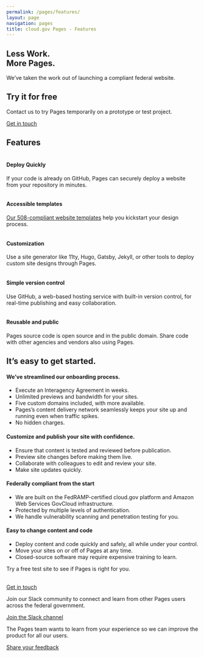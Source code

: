 ```yaml
---
permalink: /pages/features/
layout: page
navigation: pages
title: cloud.gov Pages - Features
---
```


<section class="usa-section">
    <div class="grid-row grid-gap">
      <div class="tablet:grid-col-8">
        <h1 class="font-heading-3xl">Less Work.<br>More Pages.</h1>
        <p class="usa-intro">We’ve taken the work out of launching a compliant federal website.</p>
      </div>
      <div class="tablet:grid-col-4 usa-section--dark margin-top-8">
        <h2>Try it for free</h2>
        <p class="usa-intro">Contact us to try Pages temporarily on a prototype or test project.</p>
        <p><a class="usa-button usa-button--big" href="mailto:inquiries@cloud.gov?body=What%27s%20your%20name%3F%0A%0AWhat%20agency%20or%20office%20do%20you%20work%20for%3F%0A%0AWhat%27s%20your%20job%20title%20or%20role%3F%0A%0ATell%20us%20a%20little%20about%20your%20website%20project%20or%20your%20questions%20about%20cloud%2Egov%20Pages:%0A%0AIf%20you%27d%20like%20us%20to%20call%20you%2C%20what%27s%20your%20phone%20number%20and%20when%20might%20be%20a%20good%20time%3F%0A"> Get in touch</a></p>
      </div>
    </div>
</section>

<section class="usa-graphic-list usa-section">
  <a name="How it works"></a>
  <div class="grid-row grid-gap">
    <h2>Features</h2>
  </div>
  <div class="grid-row grid-gap usa-prose text-center">
    <div class="grid-col-4 padding-y-2">
      <img alt="" src="{{site.baseurl}}/assets/images/pages/icon-rocket-color.svg">
      <h4 class="margin-top-0">Deploy Quickly</h4>
      <p>If your code is already on GitHub, Pages can securely deploy a website from your repository in minutes.</p>
    </div>
    <div class="grid-col-4 padding-y-2">
      <img alt=""  src="{{site.baseurl}}/assets/images/pages/icon-layout-color.svg">
      <h4 class="margin-top-0">Accessible templates</h4>
      <p><a href="{{site.baseurl}}/pages/documentation/templates/">Our 508-compliant website templates</a> help you kickstart your design process.</p>
    </div>
    <div class="grid-col-4 padding-y-2">
      <img class="display-block margin-x-auto" alt="" src="{{site.baseurl}}/assets/images/pages/icon-badge-color.svg">
      <h4 class="margin-top-0">Customization</h4>
      <p>Use a site generator like 11ty, Hugo, Gatsby, Jekyll, or other tools to deploy custom site designs through Pages.</p>
    </div>
  </div>
  <div class="grid-row grid-gap usa-prose text-center">
    <div class="grid-col-4 padding-y-2 grid-offset-2">
      <img alt="" src="{{site.baseurl}}/assets/images/pages/icon-clockback-color.svg">
      <h4 class="margin-top-0">Simple version control</h4>
      <p>Use GitHub, a web-based hosting service with built-in version control, for real-time publishing and easy collaboration.</p>
    </div>
    <div class="grid-col-4 padding-y-2">
      <img alt="" src="{{site.baseurl}}/assets/images/pages/icon-two-squares-color.svg">
      <h4 class="margin-top-0">Reusable and public</h4>
      <p>Pages source code is open source and in the public domain. Share code with other agencies and vendors also using Pages.</p>
    </div>
  </div>
</section>

<section class="usa-section">
  <div class="grid-row grid-gap">
    <div class="tablet:grid-col-7 usa-prose">
      <h2>It’s easy to get started.</h2>
    </div>
  </div>
  <div class="grid-row grid-gap margin-top-4">
    <div class="tablet:grid-col-6  usa-prose">
      <h4>We’ve streamlined our onboarding process.</h4>
      <ul>
        <li>Execute an Interagency Agreement in weeks.</li>
        <li>Unlimited previews and bandwidth for your sites.</li>
        <li>Five custom domains included, with more available.</li>
        <li>Pages’s content delivery network seamlessly keeps your site up and running even when traffic spikes.</li>
        <li>No hidden charges.</li>
      </ul>
    </div>
    <div class="tablet:grid-col-6  usa-prose">
      <h4>Customize and publish your site with confidence.</h4>
      <ul>
        <li>Ensure that content is tested and reviewed before publication.</li>
        <li>Preview site changes before making them live.</li>
        <li>Collaborate with colleagues to edit and review your site.</li>
        <li>Make site updates quickly.</li>
      </ul>
    </div>
  </div>
  <div class="grid-row grid-gap margin-top-4">
    <div class="tablet:grid-col-6 usa-prose">
      <h4>Federally compliant from the start</h4>
      <ul>
        <li>We are built on the FedRAMP-certified cloud.gov platform and Amazon Web Services GovCloud infrastructure.</li>
        <li>Protected by multiple levels of authentication.</li>
        <li>We handle vulnerability scanning and penetration testing for you.</li>
      </ul>
    </div>
    <div class="tablet:grid-col-6 usa-prose">
      <h4>Easy to change content and code</h4>
      <ul>
        <li>Deploy content and code quickly and safely, all while under your control.</li>
        <li>Move your sites on or off of Pages at any time.</li>
        <li>Closed-source software may require expensive training to learn.</li>
      </ul>
    </div>
  </div>
</section>

<section class="usa-section">
  <div class="grid-row grid-gap-lg">
    <div class="tablet:grid-col-4 bar-top">
      <p>Try a free test site to see if Pages is right for you.<br>&nbsp;</p>
      <a class="cg-arrow" href="mailto:inquiries@cloud.gov?body=What%27s%20your%20name%3F%0A%0AWhat%20agency%20or%20office%20do%20you%20work%20for%3F%0A%0AWhat%27s%20your%20job%20title%20or%20role%3F%0A%0ATell%20us%20a%20little%20about%20your%20website%20project%20or%20your%20questions%20about%20cloud%2Egov%20Pages:%0A%0AIf%20you%27d%20like%20us%20to%20call%20you%2C%20what%27s%20your%20phone%20number%20and%20when%20might%20be%20a%20good%20time%3F%0A">Get in touch</a>
    </div>
    <div class="tablet:grid-col-4 bar-top">
      <p>Join our Slack community to connect and learn from other Pages users across the federal government.</p>
      <a class="cg-arrow" href="https://docs.google.com/forms/d/1vcsvQ64qt5mYNyVajcwtYDRMqEOyPzsXZBGM5c4_BD8/edit">Join the Slack channel</a>
    </div>
    <div class="tablet:grid-col-4 bar-top">
      <p>The Pages team wants to learn from your experience so we can improve the product for all our users.</p>
      <a class="cg-arrow" href="mailto:inquiries@cloud.gov">Share your feedback</a>
    </div>
  </div>
</section>
